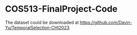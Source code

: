 # COS513-FinalProject-Code

The dataset could be downloaded at https://github.com/Davin-Yu/TemporalSelection-CHI2023.
